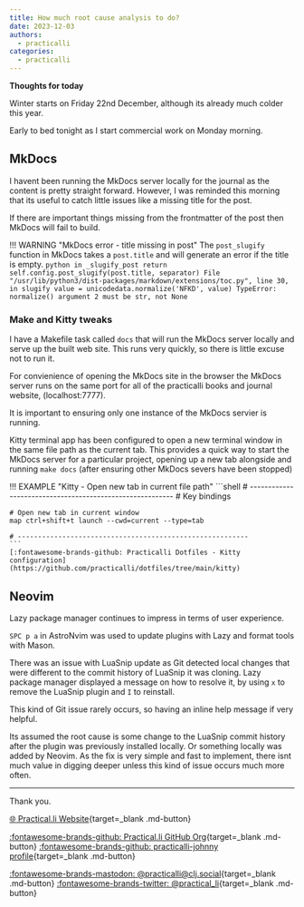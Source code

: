 ```yaml
---
title: How much root cause analysis to do?
date: 2023-12-03
authors:
  - practicalli
categories:
  - practicalli
---
```


**Thoughts for today**

Winter starts on Friday 22nd December, although its already much colder this year.

Early to bed tonight as I start commercial work on Monday morning.


<!-- more -->

## MkDocs

I havent been running the MkDocs server locally for the journal as the content is pretty straight forward.  However, I was reminded this morning that its useful to catch little issues like a missing title for the post.

If there are important things missing from the frontmatter of the post then MkDocs will fail to build.

!!! WARNING "MkDocs error - title missing in post"
    The `post_slugify` function in MkDocs takes a `post.title` and will generate an error if the title is empty.
    ```python
    in _slugify_post
        return self.config.post_slugify(post.title, separator)
      File "/usr/lib/python3/dist-packages/markdown/extensions/toc.py", line 30, in slugify
        value = unicodedata.normalize('NFKD', value)
    TypeError: normalize() argument 2 must be str, not None
    ```

### Make and Kitty tweaks

I have a Makefile task called `docs` that will run the MkDocs server locally and serve up the built web site.  This runs very quickly, so there is little excuse not to run it.

For convienience of opening the MkDocs site in the browser the MkDocs server runs on the same port for all of the practicalli books and journal website, (localhost:7777).

It is important to ensuring only one instance of the MkDocs servier is running.

Kitty terminal app has been configured to open a new terminal window in the same file path as the current tab.  This provides a quick way to start the MkDocs server for a particular project, opening up a new tab alongside and running `make docs` (after ensuring other MkDocs severs have been stopped)

!!! EXAMPLE "Kitty - Open new tab in current file path"
    ```shell
    # ---------------------------------------------------------
    # Key bindings

    # Open new tab in current window
    map ctrl+shift+t launch --cwd=current --type=tab

    # ---------------------------------------------------------
    ```
    [:fontawesome-brands-github: Practicalli Dotfiles - Kitty configuration](https://github.com/practicalli/dotfiles/tree/main/kitty)


## Neovim

Lazy package manager continues to impress in terms of user experience.

`SPC p a` in AstroNvim was used to update plugins with Lazy and format tools with Mason.

There was an issue with LuaSnip update as Git detected local changes that were different to the commit history of LuaSnip it was cloning.  Lazy package manager displayed a message on how to resolve it, by using `x` to remove the LuaSnip plugin and `I` to reinstall.

This kind of Git issue rarely occurs, so having an inline help message if very helpful.

Its assumed the root cause is some change to the LuaSnip commit history after the plugin was previously installed locally.  Or something locally was added by Neovim.  As the fix is very simple and fast to implement, there isnt much value in digging deeper unless this kind of issue occurs much more often.

---
Thank you.

[:globe_with_meridians: Practical.li Website](https://practical.li){target=_blank .md-button}

[:fontawesome-brands-github: Practical.li GitHub Org](https://github.com/practicalli){target=_blank .md-button}
[:fontawesome-brands-github: practicalli-johnny profile](https://github.com/practicalli-johnny){target=_blank .md-button}

[:fontawesome-brands-mastodon: @practicalli@clj.social](https://clj.social/@practicalli){target=_blank .md-button}
[:fontawesome-brands-twitter: @practical_li](https://twitter.com/practcial_li){target=_blank .md-button}
